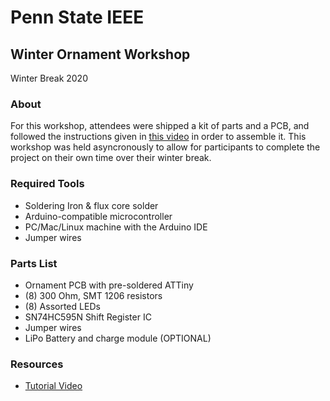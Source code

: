 # Penn State IEEE
## Winter Ornament Workshop
Winter Break 2020

### About 
For this workshop, attendees were shipped a kit of parts and a PCB, and followed the instructions given in [this video](https://www.youtube.com/watch?v=F8fKGx45B7o) in order to assemble it. This workshop was held asyncronously to allow for participants to complete the project on their own time over their winter break.

### Required Tools
- Soldering Iron & flux core solder
- Arduino-compatible microcontroller
- PC/Mac/Linux machine with the Arduino IDE
- Jumper wires

### Parts List
- Ornament PCB with pre-soldered ATTiny
- (8) 300 Ohm, SMT 1206 resistors
- (8) Assorted LEDs
- SN74HC595N Shift Register IC
- Jumper wires
- LiPo Battery and charge module (OPTIONAL)

### Resources
- [Tutorial Video](https://youtu.be/F8fKGx45B7o)
